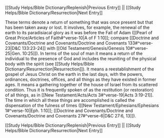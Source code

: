 [[Study Helps/Bible Dictionary/Replenish|Previous Entry]]  ||  [[Study Helps/Bible Dictionary/Resurrection|Next Entry]]

 These terms denote a return of something that was once present but that has been taken away or lost. It involves, for example, the renewal of the earth to its paradisiacal glory as it was before the Fall of Adam ([[Pearl of Great Price/Articles of Faith#^verse-10|A of F 1:10]]; compare [[Doctrine and Covenants/Doctrine and Covenants/Doctrine and Covenants 133#^verse-23|D&C 133:23-24]] with [[Old Testament/Genesis/Genesis 10#^verse-25|Gen. 10:25]]). In terms of the soul of man it means a return of the individual to the presence of God and includes the reuniting of the physical body with the spirit (see [[Study Helps/Bible Dictionary/Resurrection|Resurrection]]). It means a reestablishment of the gospel of Jesus Christ on the earth in the last days, with the powers, ordinances, doctrines, offices, and all things as they have existed in former ages. It means a gathering together of the house of Israel from its scattered condition. Thus it is frequently spoken of as the restitution (or restoration) of all things, as in [[New Testament/Acts/Acts 3#^verse-19|Acts 3:19-21]]. The time in which all these things are accomplished is called the dispensation of the fulness of times ([[New Testament/Ephesians/Ephesians 1#^verse-10|Eph. 1:10]]; [[Doctrine and Covenants/Doctrine and Covenants/Doctrine and Covenants 27#^verse-6|D&C 27:6, 13]]).

[[Study Helps/Bible Dictionary/Replenish|Previous Entry]]  ||  [[Study Helps/Bible Dictionary/Resurrection|Next Entry]]